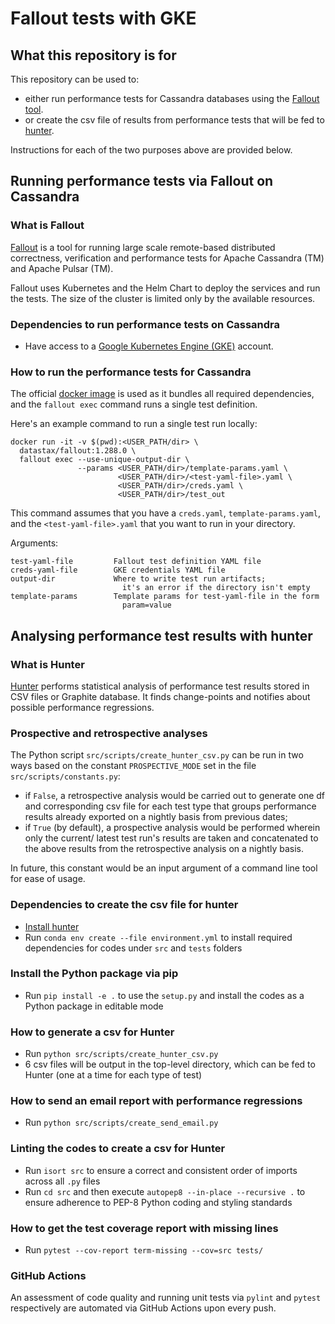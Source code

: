 # Fallout tests with GKE

## What this repository is for
This repository can be used to:
- either run performance tests for Cassandra 
databases using the [Fallout tool](https://github.com/datastax/fallout).
- or create the csv file of results from performance tests that will be fed to [hunter](https://github.com/datastax-labs/hunter).

Instructions for each of the two purposes above are provided below.


## Running performance tests via Fallout on Cassandra

### What is Fallout
[Fallout](https://github.com/datastax/fallout) is a tool for running large scale remote-based distributed correctness, verification and performance tests for Apache Cassandra (TM) and Apache Pulsar (TM).

Fallout uses Kubernetes and the Helm Chart to deploy the services and run the tests. The size of the cluster is limited only by the available resources.

### Dependencies to run performance tests on Cassandra
- Have access to a [Google Kubernetes Engine (GKE)](https://cloud.google.com/kubernetes-engine) account.

### How to run the performance tests for Cassandra
The official [docker image](https://hub.docker.com/r/datastax/fallout) is used as it bundles all required dependencies, and the `fallout exec` command runs a single test definition.

Here's an example command to run a single test run locally:

```
docker run -it -v $(pwd):<USER_PATH/dir> \
  datastax/fallout:1.288.0 \
  fallout exec --use-unique-output-dir \
               --params <USER_PATH/dir>/template-params.yaml \
                        <USER_PATH/dir>/<test-yaml-file>.yaml \
                        <USER_PATH/dir>/creds.yaml \
                        <USER_PATH/dir>/test_out
```
This command assumes that you have a `creds.yaml`, `template-params.yaml`, and the `<test-yaml-file>.yaml` that you want to run in your directory.


Arguments:
```
test-yaml-file         Fallout test definition YAML file
creds-yaml-file        GKE credentials YAML file
output-dir             Where to write test run artifacts; 
                         it's an error if the directory isn't empty
template-params        Template params for test-yaml-file in the form
                         param=value
```


## Analysing performance test results with hunter

### What is Hunter
[Hunter](https://github.com/datastax-labs/hunter) performs statistical analysis of performance test results stored in CSV files or Graphite database. 
It finds change-points and notifies about possible performance regressions.

### Prospective and retrospective analyses
The Python script `src/scripts/create_hunter_csv.py` can be run in two ways based on the constant `PROSPECTIVE_MODE` set in the file `src/scripts/constants.py`: 
- if `False`, a retrospective analysis would be carried out to generate one df and corresponding csv file for each test type that groups performance results already exported on a nightly basis from previous dates;
- if `True` (by default), a prospective analysis would be performed wherein only the current/ latest test run's results are taken and concatenated to the above results from the 
retrospective analysis on a nightly basis.

In future, this constant would be an input argument of a command line tool for ease of usage.

### Dependencies to create the csv file for hunter
- [Install hunter](https://github.com/datastax-labs/hunter#installation)
- Run `conda env create --file environment.yml` to install required dependencies for codes under `src` and `tests` folders

### Install the Python package via pip
- Run `pip install -e .` to use the `setup.py` and install the codes as a Python package in editable mode

### How to generate a csv for Hunter
- Run `python src/scripts/create_hunter_csv.py`
- 6 csv files will be output in the top-level directory, which can be fed to Hunter (one at a time for each type of test)

### How to send an email report with performance regressions
- Run `python src/scripts/create_send_email.py`

### Linting the codes to create a csv for Hunter
- Run `isort src` to ensure a correct and consistent order of imports across all `.py` files
- Run `cd src` and then execute `autopep8 --in-place --recursive .` to ensure adherence to PEP-8 Python coding and styling standards

### How to get the test coverage report with missing lines
- Run `pytest --cov-report term-missing --cov=src tests/`

### GitHub Actions
An assessment of code quality and running unit tests via `pylint` and `pytest` respectively are automated via 
GitHub Actions upon every push.